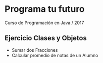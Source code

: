 # Programa tu futuro
Curso de Programación en Java / 2017


## Ejercicio Clases y Objetos
* Sumar dos Fracciones
* Calcular promedio de notas de un Alumno


